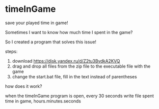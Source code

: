 # timeInGame
save your played time in game!

Sometimes I want to know how much time I spent in the game?

So I created a program that solves this issue!

steps:
1) download https://disk.yandex.ru/d/Z2tu3BvdkA2KVQ
2) drag and drop all files from the zip file to the executable file with the game
3) change the start.bat file, fill in the text instead of parentheses

how does it work?

when the timeInGame program is open, every 30 seconds write file spent time in game, hours.minutes.seconds
